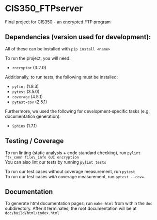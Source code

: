 # CIS350_FTPserver
Final project for CIS350 - an encrypted FTP program

## Dependencies (version used for development):
All of these can be installed with `pip install <name>`

To run the project, you will need:
* `rncryptor` (3.2.0)

Additionally, to run tests, the following must be installed:
* `pylint` (1.8.3)
* `pytest` (3.5.0)
* `coverage` (4.5.1)
* `pytest-cov` (2.5.1)

Furthermore, we used the following for development-specific tasks (e.g. documentation generation):
* `Sphinx` (1.7.1)

## Testing / Coverage
To run linting (static analysis + code standard checking), run `pylint ft\_conn file\_info GUI encryption`  
You can also lint our tests by running `pylint tests`  

To run our test cases without coverage measurement, run `pytest`  
To run our test cases _with_ coverage measurement, run `pytest --cov=.`

## Documentation
To generate html documentation pages, run `make html` from within the `doc` subdirectory. After it terminates, the root documentation will be at `doc/build/html/index.html`
